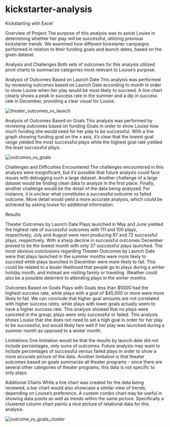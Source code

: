 # kickstarter-analysis
Kickstarting with Excel

Overview of Project
	The purpose of this analysis was to assist Louise in determining whether her play will be successful, utilizing previous kickstarter trends. We examined how different kickstarter campaigns performed in relation to their funding goals and launch dates, based on the given dataset.

Analysis and Challenges
	Both sets of outcomes for this analysis utilized pivot charts to summarize categories most relevant to Louise’s purpose.

Analysis of Outcomes Based on Launch Date
	This analysis was performed by reviewing outcomes based on Launch Date according to month in order to show Louise when her play would be most likely to succeed. A line chart clearly shows a peak in success rate in the summer and a dip in success rate in December, providing a clear visual for Louise.
	
![theater_outcomes_vs_launch](https://user-images.githubusercontent.com/96895557/156889371-738e2650-4f8c-4952-bb07-bf423d858f93.png)

Analysis of Outcomes Based on Goals
	This analysis was performed by reviewing outcomes based on funding Goals in order to show Louise how much funding she would need for her play to be successful. With a line graph showing funding goal on the x axis, it’s clear that the lowest goal range yielded the most successful plays while the highest goal rate yielded the least successful plays.
	
![outcomes_vs_goals](https://user-images.githubusercontent.com/96895557/156889376-51391daa-2a22-4a07-b3fd-5c73735c966d.png)

Challenges and Difficulties Encountered
	The challenges encountered in this analysis were insignificant, but it’s possible that future analysis could face issues with debugging such a large dataset. Another challenge of a large dataset would be finding clean data to analyze in the first place. Finally, another challenge would be the detail of the data being analyzed. For instance, it is unclear what constitutes a successful outcome vs failed outcome. More detail would yield a more accurate analysis, which could be achieved by asking louise for additional information.

Results

Theater Outcomes by Launch Date
	Plays launched in May and June yielded the highest rate of successful outcomes with 111 and 100 plays, respectively; July and August were next producing 87 and 72 successful plays, respectively. With a sharp decline in successful outcomes December proved to be the lowest month with only 37 successful plays launched. The most obvious conclusions regarding Theater Outcomes by Launch Date were that plays launched in the summer months were more likely to succeed while plays launched in December were more likely to fail. This could be related to a lesser likelihood that people go to plays during a winter holiday month, and instead are visiting family or traveling. Weather could also be a possible deterrent to attending plays in the winter months.
	
Outcomes Based on Goals
	Plays with Goals less than $5000 had the highest success rate, while plays with a goal of $45,000 or more were more likely to fail. We can conclude that higher goal amounts are not correlated with higher success rates, while plays with lower goals actually seem to have a higher success rate. This analysis showed that no plays were canceled in the group; plays were only successful or failed. This analysis shows Louise that she does not need to set a high goal in order for her play to be successful, but would likely fare well if her play was launched during a summer month as opposed to a winter month.
	
Limitations
	One limitation would be that the results by launch date did not include percentages, only sums of outcomes. Future analysis may want to include percentages of successful versus failed plays in order to show a more accurate picture of the data. Another limitation is that theater outcomes based on goals summarize all theater programs - since there are several other categories of theater programs, this data is not specific to only plays.
	
Additional Charts
	While a line chart was created for the data being reviewed, a bar chart would also showcase a similar view of trends, depending on Louise’s preference. A custom combo chart may be useful in showing data points as well as trends within the same picture. Specifically a clustered column chart paints a nice picture of relational data for this analysis. 
	
![outcome_vs_goals_cluster](https://user-images.githubusercontent.com/96895557/156889384-338c7094-50c6-47e3-98b0-df36f8d26241.png)
